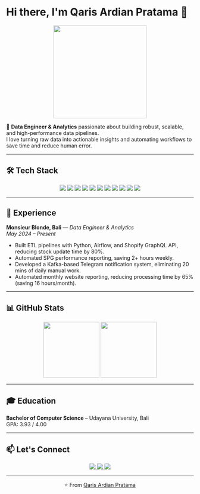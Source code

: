# Hi there, I'm Qaris Ardian Pratama 👋  

<p align="center">
  <img src="https://media.giphy.com/media/WUlplcMpOCEmTGBtBW/giphy.gif" width="250">
</p>

🚀 **Data Engineer & Analytics** passionate about building robust, scalable, and high-performance data pipelines.  
I love turning raw data into actionable insights and automating workflows to save time and reduce human error.  

---

## 🛠️ Tech Stack
<p align="center">
  <img src="https://img.shields.io/badge/Python-3776AB?style=for-the-badge&logo=python&logoColor=white"/>
  <img src="https://img.shields.io/badge/SQL-316192?style=for-the-badge&logo=postgresql&logoColor=white"/>
  <img src="https://img.shields.io/badge/Shell_Script-121011?style=for-the-badge&logo=gnu-bash&logoColor=white"/>
  <img src="https://img.shields.io/badge/Apache_Airflow-017CEE?style=for-the-badge&logo=apache-airflow&logoColor=white"/>
  <img src="https://img.shields.io/badge/dbt-FF694B?style=for-the-badge&logo=dbt&logoColor=white"/>
  <img src="https://img.shields.io/badge/Apache_Kafka-231F20?style=for-the-badge&logo=apache-kafka&logoColor=white"/>
  <img src="https://img.shields.io/badge/Apache_Spark-E25A1C?style=for-the-badge&logo=apache-spark&logoColor=white"/>
  <img src="https://img.shields.io/badge/Docker-2496ED?style=for-the-badge&logo=docker&logoColor=white"/>
  <img src="https://img.shields.io/badge/Snowflake-29B5E8?style=for-the-badge&logo=snowflake&logoColor=white"/>
  <img src="https://img.shields.io/badge/BigQuery-669DF6?style=for-the-badge&logo=google-cloud&logoColor=white"/>
  <img src="https://img.shields.io/badge/Tableau-E97627?style=for-the-badge&logo=tableau&logoColor=white"/>
</p>

---

## 💼 Experience

**Monsieur Blonde, Bali** — *Data Engineer & Analytics*  
*May 2024 – Present*  
- Built ETL pipelines with Python, Airflow, and Shopify GraphQL API, reducing stock update time by 80%.  
- Automated SPG performance reporting, saving 2+ hours weekly.  
- Developed a Kafka-based Telegram notification system, eliminating 20 mins of daily manual work.  
- Automated monthly website reporting, reducing processing time by 65% (saving 16 hours/month).  

---

## 📊 GitHub Stats
<p align="center">
  <img src="https://github-readme-stats.vercel.app/api?username=qarisp&show_icons=true&theme=tokyonight" height="150"/>
  <img src="https://github-readme-stats.vercel.app/api/top-langs/?username=qarisp&layout=compact&theme=tokyonight" height="150"/>
</p>

---

## 🎓 Education
**Bachelor of Computer Science** – Udayana University, Bali  
GPA: 3.93 / 4.00  

---

## 📫 Let's Connect
<p align="center">
  <a href="https://www.linkedin.com/in/qaris-pratama-640960207/">
    <img src="https://img.shields.io/badge/LinkedIn-0A66C2?style=for-the-badge&logo=linkedin&logoColor=white"/>
  </a>
  <a href="https://qarisp.github.io/">
    <img src="https://img.shields.io/badge/Website-000000?style=for-the-badge&logo=About.me&logoColor=white"/>
  </a>
  <a href="https://www.credly.com/users/qaris-ardian-pratama">
    <img src="https://img.shields.io/badge/Credly-FF6B00?style=for-the-badge&logo=credly&logoColor=white"/>
  </a>
</p>

---

<p align="center">
  ⭐️ From <a href="https://github.com/qarisp">Qaris Ardian Pratama</a>
</p>
